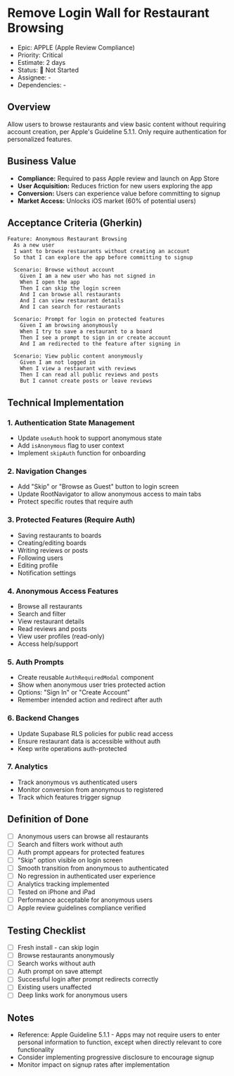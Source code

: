 # Remove Login Wall for Restaurant Browsing

- Epic: APPLE (Apple Review Compliance)
- Priority: Critical
- Estimate: 2 days
- Status: 🔴 Not Started
- Assignee: -
- Dependencies: -

## Overview
Allow users to browse restaurants and view basic content without requiring account creation, per Apple's Guideline 5.1.1. Only require authentication for personalized features.

## Business Value
- **Compliance:** Required to pass Apple review and launch on App Store
- **User Acquisition:** Reduces friction for new users exploring the app
- **Conversion:** Users can experience value before committing to signup
- **Market Access:** Unlocks iOS market (60% of potential users)

## Acceptance Criteria (Gherkin)
```gherkin
Feature: Anonymous Restaurant Browsing
  As a new user
  I want to browse restaurants without creating an account
  So that I can explore the app before committing to signup

  Scenario: Browse without account
    Given I am a new user who has not signed in
    When I open the app
    Then I can skip the login screen
    And I can browse all restaurants
    And I can view restaurant details
    And I can search for restaurants

  Scenario: Prompt for login on protected features
    Given I am browsing anonymously
    When I try to save a restaurant to a board
    Then I see a prompt to sign in or create account
    And I am redirected to the feature after signing in

  Scenario: View public content anonymously
    Given I am not logged in
    When I view a restaurant with reviews
    Then I can read all public reviews and posts
    But I cannot create posts or leave reviews
```

## Technical Implementation

### 1. Authentication State Management
- Update `useAuth` hook to support anonymous state
- Add `isAnonymous` flag to user context
- Implement `skipAuth` function for onboarding

### 2. Navigation Changes
- Add "Skip" or "Browse as Guest" button to login screen
- Update RootNavigator to allow anonymous access to main tabs
- Protect specific routes that require auth

### 3. Protected Features (Require Auth)
- Saving restaurants to boards
- Creating/editing boards
- Writing reviews or posts
- Following users
- Editing profile
- Notification settings

### 4. Anonymous Access Features
- Browse all restaurants
- Search and filter
- View restaurant details
- Read reviews and posts
- View user profiles (read-only)
- Access help/support

### 5. Auth Prompts
- Create reusable `AuthRequiredModal` component
- Show when anonymous user tries protected action
- Options: "Sign In" or "Create Account"
- Remember intended action and redirect after auth

### 6. Backend Changes
- Update Supabase RLS policies for public read access
- Ensure restaurant data is accessible without auth
- Keep write operations auth-protected

### 7. Analytics
- Track anonymous vs authenticated users
- Monitor conversion from anonymous to registered
- Track which features trigger signup

## Definition of Done
- [ ] Anonymous users can browse all restaurants
- [ ] Search and filters work without auth
- [ ] Auth prompt appears for protected features
- [ ] "Skip" option visible on login screen
- [ ] Smooth transition from anonymous to authenticated
- [ ] No regression in authenticated user experience
- [ ] Analytics tracking implemented
- [ ] Tested on iPhone and iPad
- [ ] Performance acceptable for anonymous users
- [ ] Apple review guidelines compliance verified

## Testing Checklist
- [ ] Fresh install - can skip login
- [ ] Browse restaurants anonymously
- [ ] Search works without auth
- [ ] Auth prompt on save attempt
- [ ] Successful login after prompt redirects correctly
- [ ] Existing users unaffected
- [ ] Deep links work for anonymous users

## Notes
- Reference: Apple Guideline 5.1.1 - Apps may not require users to enter personal information to function, except when directly relevant to core functionality
- Consider implementing progressive disclosure to encourage signup
- Monitor impact on signup rates after implementation